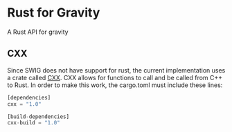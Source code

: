 # Rust for Gravity

A Rust API for gravity

## CXX

Since SWIG does not have support for rust, the current implementation uses a crate called [CXX](https://cxx.rs). CXX allows for functions to call and be called from C++ to Rust. In order to make this work, the cargo.toml must include these lines:

```Rust
[dependencies]
cxx = "1.0"

[build-dependencies]
cxx-build = "1.0"
```